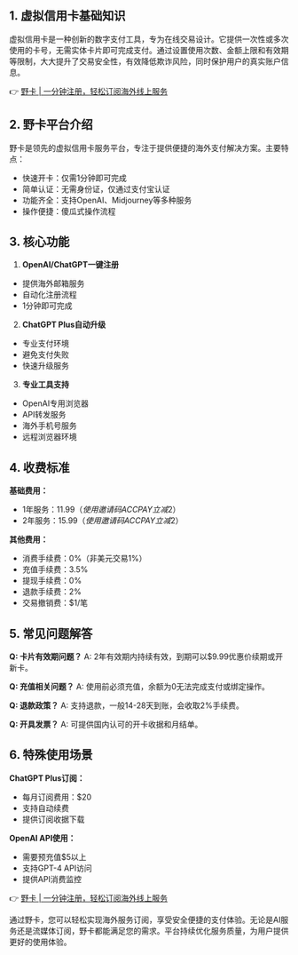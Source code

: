 ## 1. 虚拟信用卡基础知识

虚拟信用卡是一种创新的数字支付工具，专为在线交易设计。它提供一次性或多次使用的卡号，无需实体卡片即可完成支付。通过设置使用次数、金额上限和有效期等限制，大大提升了交易安全性，有效降低欺诈风险，同时保护用户的真实账户信息。

👉 [野卡 | 一分钟注册，轻松订阅海外线上服务](https://bit.ly/bewildcard)

## 2. 野卡平台介绍

野卡是领先的虚拟信用卡服务平台，专注于提供便捷的海外支付解决方案。主要特点：

- 快速开卡：仅需1分钟即可完成
- 简单认证：无需身份证，仅通过支付宝认证
- 功能齐全：支持OpenAI、Midjourney等多种服务
- 操作便捷：傻瓜式操作流程

## 3. 核心功能

1. **OpenAI/ChatGPT一键注册**
- 提供海外邮箱服务
- 自动化注册流程
- 1分钟即可完成

2. **ChatGPT Plus自动升级**
- 专业支付环境
- 避免支付失败
- 快速升级服务

3. **专业工具支持**
- OpenAI专用浏览器
- API转发服务
- 海外手机号服务
- 远程浏览器环境

## 4. 收费标准

**基础费用：**
- 1年服务：$11.99（使用邀请码ACCPAY立减$2）
- 2年服务：$15.99（使用邀请码ACCPAY立减$2）

**其他费用：**
- 消费手续费：0%（非美元交易1%）
- 充值手续费：3.5%
- 提现手续费：0%
- 退款手续费：2%
- 交易撤销费：$1/笔

## 5. 常见问题解答

**Q: 卡片有效期问题？**
A: 2年有效期内持续有效，到期可以$9.99优惠价续期或开新卡。

**Q: 充值相关问题？**
A: 使用前必须充值，余额为0无法完成支付或绑定操作。

**Q: 退款政策？**
A: 支持退款，一般14-28天到账，会收取2%手续费。

**Q: 开具发票？**
A: 可提供国内认可的开卡收据和月结单。

## 6. 特殊使用场景

**ChatGPT Plus订阅：**
- 每月订阅费用：$20
- 支持自动续费
- 提供订阅收据下载

**OpenAI API使用：**
- 需要预充值$5以上
- 支持GPT-4 API访问
- 提供API消费监控

👉 [野卡 | 一分钟注册，轻松订阅海外线上服务](https://bit.ly/bewildcard)

通过野卡，您可以轻松实现海外服务订阅，享受安全便捷的支付体验。无论是AI服务还是流媒体订阅，野卡都能满足您的需求。平台持续优化服务质量，为用户提供更好的使用体验。